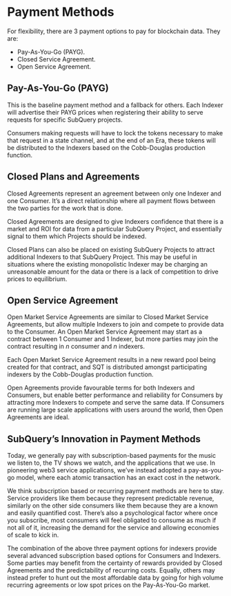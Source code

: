 # Payment Methods

For flexibility, there are 3 payment options to pay for blockchain data. They are:

- Pay-As-You-Go (PAYG).
- Closed Service Agreement.
- Open Service Agreement.

## Pay-As-You-Go (PAYG)

This is the baseline payment method and a fallback for others. Each Indexer will advertise their PAYG prices when registering their ability to serve requests for specific SubQuery projects.

Consumers making requests will have to lock the tokens necessary to make that request in a state channel, and at the end of an Era, these tokens will be distributed to the Indexers based on the Cobb-Douglas production function.

## Closed Plans and Agreements

Closed Agreements represent an agreement between only one Indexer and one Consumer. It’s a direct relationship where all payment flows between the two parties for the work that is done.

Closed Agreements are designed to give Indexers confidence that there is a market and ROI for data from a particular SubQuery Project, and essentially signal to them which Projects should be indexed.

Closed Plans can also be placed on existing SubQuery Projects to attract additional Indexers to that SubQuery Project. This may be useful in situations where the existing monopolistic Indexer may be charging an unreasonable amount for the data or there is a lack of competition to drive prices to equilibrium.

## Open Service Agreement

Open Market Service Agreements are similar to Closed Market Service Agreements, but allow multiple Indexers to join and compete to provide data to the Consumer. An Open Market Service Agreement may start as a contract between 1 Consumer and 1 Indexer, but more parties may join the contract resulting in *n* consumer and *n* indexers.

Each Open Market Service Agreement results in a new reward pool being created for that contract, and SQT is distributed amongst participating indexers by the Cobb-Douglas production function.

Open Agreements provide favourable terms for both Indexers and Consumers, but enable better performance and reliability for Consumers by attracting more Indexers to compete and serve the same data. If Consumers are running large scale applications with users around the world, then Open Agreements are ideal.

## SubQuery’s Innovation in Payment Methods

Today, we generally pay with subscription-based payments for the music we listen to, the TV shows we watch, and the applications that we use. In pioneering web3 service applications, we’ve instead adopted a pay-as-you-go model, where each atomic transaction has an exact cost in the network.

We think subscription based or recurring payment methods are here to stay. Service providers like them because they represent predictable revenue, similarly on the other side consumers like them because they are a known and easily quantified cost. There’s also a psychological factor where once you subscribe, most consumers will feel obligated to consume as much if not all of it, increasing the demand for the service and allowing economies of scale to kick in.

The combination of the above three payment options for indexers provide several advanced subscription based options for Consumers and Indexers. Some parties may benefit from the certainty of rewards provided by Closed Agreements and the predictability of recurring costs. Equally, others may instead prefer to hunt out the most affordable data by going for high volume recurring agreements or low spot prices on the Pay-As-You-Go market.
